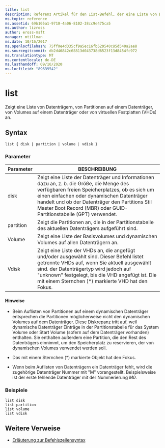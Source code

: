 ```yaml
---
title: list
description: Referenz Artikel für den List-Befehl, der eine Liste von Datenträgern, von Partitionen auf einem Datenträger, von Volumes auf einem Datenträger oder von virtuellen Festplatten (VHDs) anzeigt.
ms.topic: reference
ms.assetid: 69b105a1-9710-4a06-8102-38cc9e475ca5
ms.author: lizross
author: eross-msft
manager: mtillman
ms.date: 10/16/2017
ms.openlocfilehash: 75ff0e4d335cf9a5ec16fb529540c85d540a2ae8
ms.sourcegitcommit: db2d46842c68813d043738d6523f13d8454fc972
ms.translationtype: MT
ms.contentlocale: de-DE
ms.lasthandoff: 09/10/2020
ms.locfileid: "89639542"
---
```

# <a name="list"></a>list

Zeigt eine Liste von Datenträgern, von Partitionen auf einem Datenträger, von Volumes auf einem Datenträger oder von virtuellen Festplatten (VHDs) an.

## <a name="syntax"></a>Syntax

```
list { disk | partition | volume | vdisk }
```

### <a name="parameters"></a>Parameter

| Parameter | BESCHREIBUNG |
| --------- | ----------- |
| disk | Zeigt eine Liste der Datenträger und Informationen dazu an, z. b. die Größe, die Menge des verfügbaren freien Speicherplatzes, ob es sich um einen einfachen oder dynamischen Datenträger handelt und ob der Datenträger den Partitions Stil Master Boot Record (MBR) oder GUID-Partitionstabelle (GPT) verwendet. |
| partition | Zeigt die Partitionen an, die in der Partitionstabelle des aktuellen Datenträgers aufgeführt sind. |
| Volume | Zeigt eine Liste der Basisvolumes und dynamischen Volumes auf allen Datenträgern an. |
| Vdisk | Zeigt eine Liste der VHDs an, die angefügt und/oder ausgewählt sind. Dieser Befehl listet getrennte VHDs auf, wenn Sie aktuell ausgewählt sind. der Datenträgertyp wird jedoch auf "unknown" festgelegt, bis die VHD angefügt ist. Die mit einem Sternchen (*) markierte VHD hat den Fokus. |

#### <a name="remarks"></a>Hinweise

- Beim Auflisten von Partitionen auf einem dynamischen Datenträger entsprechen die Partitionen möglicherweise nicht den dynamischen Volumes auf dem Datenträger. Diese Diskrepanz tritt auf, weil dynamische Datenträger Einträge in der Partitionstabelle für das System Volume oder Start Volume (sofern auf dem Datenträger vorhanden) enthalten. Sie enthalten außerdem eine Partition, die den Rest des Datenträgers einnimmt, um den Speicherplatz zu reservieren, der von dynamischen Volumes verwendet werden soll.

- Das mit einem Sternchen (*) markierte Objekt hat den Fokus.

- Wenn beim Auflisten von Datenträgern ein Datenträger fehlt, wird die zugehörige Datenträger Nummer mit "M" vorangestellt. Beispielsweise ist der erste fehlende Datenträger mit der Nummerierung *M0*.

### <a name="examples"></a>Beispiele

```
list disk
list partition
list volume
list vdisk
```

## <a name="additional-references"></a>Weitere Verweise

- [Erläuterung zur Befehlszeilensyntax](command-line-syntax-key.md)
